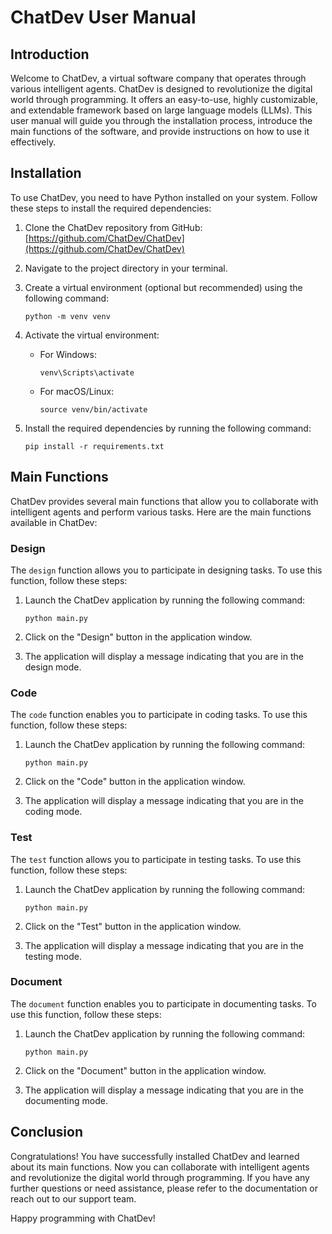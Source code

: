 # ChatDev User Manual

## Introduction

Welcome to ChatDev, a virtual software company that operates through various intelligent agents. ChatDev is designed to revolutionize the digital world through programming. It offers an easy-to-use, highly customizable, and extendable framework based on large language models (LLMs). This user manual will guide you through the installation process, introduce the main functions of the software, and provide instructions on how to use it effectively.

## Installation

To use ChatDev, you need to have Python installed on your system. Follow these steps to install the required dependencies:

1. Clone the ChatDev repository from GitHub: [https://github.com/ChatDev/ChatDev](https://github.com/ChatDev/ChatDev)

2. Navigate to the project directory in your terminal.

3. Create a virtual environment (optional but recommended) using the following command:
   ```
   python -m venv venv
   ```

4. Activate the virtual environment:
   - For Windows:
     ```
     venv\Scripts\activate
     ```
   - For macOS/Linux:
     ```
     source venv/bin/activate
     ```

5. Install the required dependencies by running the following command:
   ```
   pip install -r requirements.txt
   ```

## Main Functions

ChatDev provides several main functions that allow you to collaborate with intelligent agents and perform various tasks. Here are the main functions available in ChatDev:

### Design

The `design` function allows you to participate in designing tasks. To use this function, follow these steps:

1. Launch the ChatDev application by running the following command:
   ```
   python main.py
   ```

2. Click on the "Design" button in the application window.

3. The application will display a message indicating that you are in the design mode.

### Code

The `code` function enables you to participate in coding tasks. To use this function, follow these steps:

1. Launch the ChatDev application by running the following command:
   ```
   python main.py
   ```

2. Click on the "Code" button in the application window.

3. The application will display a message indicating that you are in the coding mode.

### Test

The `test` function allows you to participate in testing tasks. To use this function, follow these steps:

1. Launch the ChatDev application by running the following command:
   ```
   python main.py
   ```

2. Click on the "Test" button in the application window.

3. The application will display a message indicating that you are in the testing mode.

### Document

The `document` function enables you to participate in documenting tasks. To use this function, follow these steps:

1. Launch the ChatDev application by running the following command:
   ```
   python main.py
   ```

2. Click on the "Document" button in the application window.

3. The application will display a message indicating that you are in the documenting mode.

## Conclusion

Congratulations! You have successfully installed ChatDev and learned about its main functions. Now you can collaborate with intelligent agents and revolutionize the digital world through programming. If you have any further questions or need assistance, please refer to the documentation or reach out to our support team.

Happy programming with ChatDev!